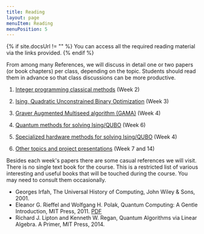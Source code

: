 ```yaml
---
title: Reading
layout: page
menuItem: Reading
menuPosition: 5
---
```

{% if site.docsUrl != "" %}
You can access all the required reading material via the links provided.
{% endif %}

From among many References, we will discuss in detail one or two papers (or book chapters) per class, depending on the topic. 
Students should read them in advance so that class discussions can be more productive.  

1. [Integer programming classical methods](https://bernalde.github.io/QuIPML/syllabus/1-ip-basics.html) (Week 2)

2. [Ising, Quadratic Unconstrained Binary Optimization](https://bernalde.github.io/QuIPML/syllabus/2-ising-qubo.html) (Week 3)
3. [Graver Augmented Multiseed algorithm (GAMA)](https://bernalde.github.io/QuIPML/syllabus/3-gama.html) (Week 4)
4. [Quantum methods for solving Ising/QUBO](https://bernalde.github.io/QuIPML/syllabus/4-quantum.html) (Week 6)
5. [Specialized hardware methods for solving Ising/QUBO](https://bernalde.github.io/QuIPML/syllabus/5-special-hardware.html) (Week 4)
6. [Other topics and project presentations](https://bernalde.github.io/QuIPML/syllabus/6-others.html) (Week 7 and 14)

<!-- <ol>
{% assign syllabus = (site.syllabus | sort: "week") %}
{% for week in syllabus %}
  <li>
  	<a href="{{ site.baseurl }}{{ week.url }}">{{ week.title }}</a> 
  	{% for tag in week.tags %}
  		<b>#{{ tag }}</b>	
  	{% endfor %}
  	({{ week.day }})</li>
{% endfor %}
</ol> -->

Besides each week's papers there are some casual references we will visit. There is no single text book for the course. This is a  restricted list of various interesting and useful books that will be touched during the course. You may need to consult them occasionally.
- Georges Irfah, The Universal History of Computing, John Wiley & Sons, 2001.
- Eleanor G. Rieffel and Wolfgang H. Polak, Quantum Computing: A Gentle Introduction, MIT Press, 2011. [PDF](http://mmrc.amss.cas.cn/tlb/201702/W020170224608150244118.pdf)
- Richard J. Lipton and Kenneth W. Regan, Quantum Algorithms via Linear Algebra. A Primer, MIT Press, 2014.
